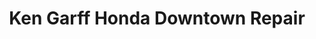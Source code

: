 ---
title: "Ken Garff Honda Downtown Repair"
url: /salt-lake-city/ken-garff-honda-downtown-repair/
shop: Autowerkstatt
---
